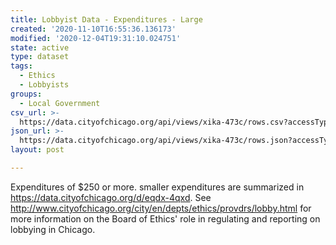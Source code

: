 ```yaml
---
title: Lobbyist Data - Expenditures - Large
created: '2020-11-10T16:55:36.136173'
modified: '2020-12-04T19:31:10.024751'
state: active
type: dataset
tags:
  - Ethics
  - Lobbyists
groups:
  - Local Government
csv_url: >-
  https://data.cityofchicago.org/api/views/xika-473c/rows.csv?accessType=DOWNLOAD
json_url: >-
  https://data.cityofchicago.org/api/views/xika-473c/rows.json?accessType=DOWNLOAD
layout: post

---
```

Expenditures of $250 or more. smaller expenditures are summarized in https://data.cityofchicago.org/d/eqdx-4qxd. See http://www.cityofchicago.org/city/en/depts/ethics/provdrs/lobby.html for more information on the Board of Ethics' role in regulating and reporting on lobbying in Chicago.
